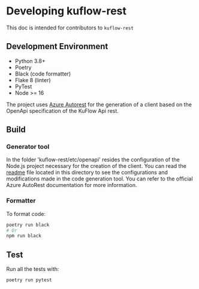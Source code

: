 # Developing kuflow-rest

This doc is intended for contributors to `kuflow-rest`

## Development Environment

- Python 3.8+
- Poetry
- Black (code formatter)
- Flake 8 (linter)
- PyTest
- Node >= 16

The project uses [Azure Autorest](https://github.com/Azure/autorest) for the generation of a client based on the OpenApi specification of the KuFlow Api rest.

## Build

### Generator tool

In the folder 'kuflow-rest/etc/openapi' resides the configuration of the Node.js project necessary for the creation of the client. You can read the [readme](etc/openapi/readme.md) file located in this directory to see the configurations and modifications made in the code generation tool.
You can refer to the official Azure AutoRest documentation for more information.

### Formatter

To format code:

```bash
poetry run black
# Or
npm run black
```



## Test

Run all the tests with:

```bash
poetry run pytest
```
